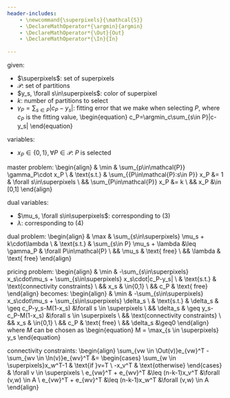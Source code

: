 ```yaml
---
header-includes:
    - \newcommand{\superpixels}{\mathcal{S}}
    - \DeclareMathOperator*{\argmin}{argmin}
    - \DeclareMathOperator*{\Out}{Out}
    - \DeclareMathOperator*{\In}{In}
    
---
```


given:

- $\superpixels$: set of superpixels
- $\mathcal{P}$: set of partitions
- $y_s, \forall s\in\superpixels$: color of superpixel 
- $k$: number of partitions to select
- $\gamma_P=\sum_{s\in P}|c_P-y_s|$:
  fitting error that we make when selecting $P$,
  where $c_P$ is the fitting value,
  \begin{equation}
    c_P=\argmin_c\sum_{s\in P}|c-y_s|
  \end{equation}

variables:

- $x_P\in\{0,1\}, \forall P\in\mathcal{P}$: $P$ is selected

master problem:
\begin{align}
    & \min & \sum_{p\in\mathcal{P}} \gamma_P\cdot x_P \\
    & \text{s.t.} & \sum_{\{P\in\mathcal{P}:s\in P\}} x_P &= 1 & \forall s\in\superpixels \\
    && \sum_{P\in\mathcal{P}} x_P &= k \\
    && x_P &\in [0,1]
\end{align}

dual variables:

- $\mu_s, \forall s\in\superpixels$: corresponding to (3)
- $\lambda$: corresponding to (4)

dual problem:
\begin{align}
    & \max & \sum_{s\in\superpixels} \mu_s + k\cdot\lambda \\
    & \text{s.t.} & \sum_{s\in P} \mu_s + \lambda &\leq \gamma_P & \forall P\in\mathcal{P} \\
    && \mu_s & \text{ free} \\
    && \lambda & \text{ free}
\end{align}

pricing problem:
\begin{align}
    & \min & -\sum_{s\in\superpixels} x_s\cdot\mu_s + \sum_{s\in\superpixels} x_s\cdot|c_P-y_s| \\
    & \text{s.t.} & \text{connectivity constraints} \\
    && x_s & \in\{0,1\} \\
    && c_P & \text{ free}
\end{align}
becomes:
\begin{align}
    & \min & -\sum_{s\in\superpixels} x_s\cdot\mu_s + \sum_{s\in\superpixels} \delta_s \\
    & \text{s.t.} & \delta_s & \geq c_P-y_s-M(1-x_s) &\forall s \in \superpixels \\
    && \delta_s & \geq y_s-c_P-M(1-x_s) &\forall s \in \superpixels \\
    && \text{connectivity constraints} \\
    && x_s & \in\{0,1\} \\
    && c_P & \text{ free} \\
    && \delta_s &\geq0
\end{align}
where $M$ can be chosen as 
\begin{equation}
    M = \max_{s \in \superpixels} y_s
\end{equation}

connectivity constraints: 
\begin{align}
    \sum_{vw \in \Out(v)}e_{vw}^T - \sum_{wv \in \In(v)}e_{wv}^T &=
    \begin{cases}
        \sum_{w \in \superpixels}x_w^T-1 & \text{if }v=T \\
        -x_v^T & \text{otherwise}
    \end{cases}
    & \forall v \in \superpixels \\
    e_{vw}^T + e_{wv}^T &\leq (n-k-1)x_v^T &\forall (v,w) \in A \\
    e_{vw}^T + e_{wv}^T &\leq (n-k-1)x_w^T &\forall (v,w) \in A
\end{align}
